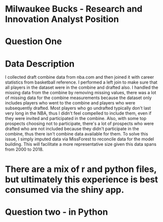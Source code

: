 # Milwaukee Bucks - Research and Innovation Analyst Position

# Question One

# Data Description
I collected draft combine data from nba.com and then joined it with career statistics from basketball reference. I performed a left join to make sure that all players in the dataset were in the combine and drafted also. I handled the missing data from the combine by removing missing values, there was a lot of missing data for the combine measurements because the dataset only includes players who went to the combine and players who were subsequently drafted. Most players who go undrafted typically don't last very long in the NBA, thus I didn't feel compelled to include them, even if they were invited and participated in the combine. Also, with some top prospects choosing not to participate, there's a lot of prospects who were drafted who are not included because they didn't participate in the combine, thus there isn't combine data available for them. To solve this issue, I simply imputed data via MissForest to reconcile data for the model building. This will facilitate a more representative size given this data spans from 2000 to 2018.


# There are a mix of r and python files, but ultimately this experience is best consumed via the shiny app.

# Question two - in Python
